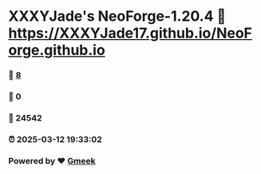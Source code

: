 # XXXYJade's NeoForge-1.20.4 :link: https://XXXYJade17.github.io/NeoForge.github.io 
### :page_facing_up: [8](https://XXXYJade17.github.io/NeoForge.github.io/tag.html) 
### :speech_balloon: 0 
### :hibiscus: 24542 
### :alarm_clock: 2025-03-12 19:33:02 
### Powered by :heart: [Gmeek](https://github.com/Meekdai/Gmeek)
